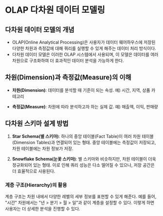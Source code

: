 # OLAP 다차원 데이터 모델링

## 다차원 데이터 모델의 개념

- OLAP(Online Analytical Processing)은 사용자가 데이터 웨어하우스에 저장된 다양한 차원과 측정값에 대해 쿼리를 실행할 수 있게 해주는 데이터 처리 방식이다. 
- 다차원 데이터 모델은 이러한 OLAP 시스템에서 사용되며, 이 모델은 데이터를 여러 차원으로 구조화하여 더 효과적인 데이터 분석을 가능하게 한다.

## 차원(Dimension)과 측정값(Measure)의 이해

- **차원(Dimension)**: 데이터를 분석할 때 기준이 되는 속성. 예) 시간, 지역, 상품 카테고리
  
- **측정값(Measure)**: 차원에 따라 분석하고자 하는 실제 값. 예) 매출액, 이익, 판매량

## 다차원 스키마 설계 방법

1. **Star Schema(별 스키마)**: 하나의 중앙 테이블(Fact Table)이 여러 차원 테이블(Dimension Tables)과 연결되어 있는 형태. 중앙 테이블에는 측정값이 저장되고, 차원 테이블에는 차원 정보가 저장.
  
2. **Snowflake Schema(눈꽃 스키마)**: 별 스키마와 비슷하지만, 차원 테이블이 더욱 정규화되어 있는 형태. 이로 인해 쿼리 성능은 다소 떨어질 수 있으나, 저장 공간은 더 효율적으로 사용된다.

### 계층 구조(Hierarchy)의 활용

계층 구조는 차원 내에서 다양한 레벨의 세부 정보를 표현할 수 있게 해준다. 예를 들어, "시간" 차원에서는 "년 > 분기 > 월 > 일"과 같이 계층을 설정할 수 있다. 이렇게 하면 사용자는 더 상세한 분석을 진행할 수 있다.

